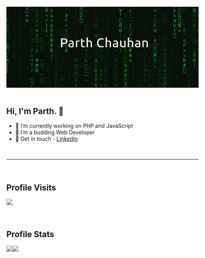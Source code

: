 ![image](https://github.com/parthchauhan981104/parthchauhan981104/blob/master/matrix2.gif)
<br><br>
<p align="center">
  <h2>Hi, I'm Parth. 👋</h2>
  <div>
  <ul>
  <li>🔭 I’m currently working on PHP and JavaScript</li>
  <li>🌱 I’m a budding Web Developer</li>
  <li>🔆 Get in touch - <a href="https://www.linkedin.com/in/parth11chauhan">LinkedIn</a> </li>
  </ul>
  </div>
</p>
<br>
<hr>
<br>
<p align="center"> 
  <h2>Profile Visits</h2>
  <img src="https://profile-counter.glitch.me/parthchauhan981104/count.svg" />
</p>
<br>
<h2>Profile Stats</h2>
<a href="https://github.com/anuraghazra/github-readme-stats">
  <img align="left" src="https://github-readme-stats.vercel.app/api/top-langs/?username=parthchauhan981104&theme=synthwave" />
</a>
<a href="https://github.com/anuraghazra/convoychat">
  <img align="left" src="https://github-readme-stats.vercel.app/api?username=parthchauhan981104&show_icons=true&theme=synthwave&count_private=true" />
</a>

